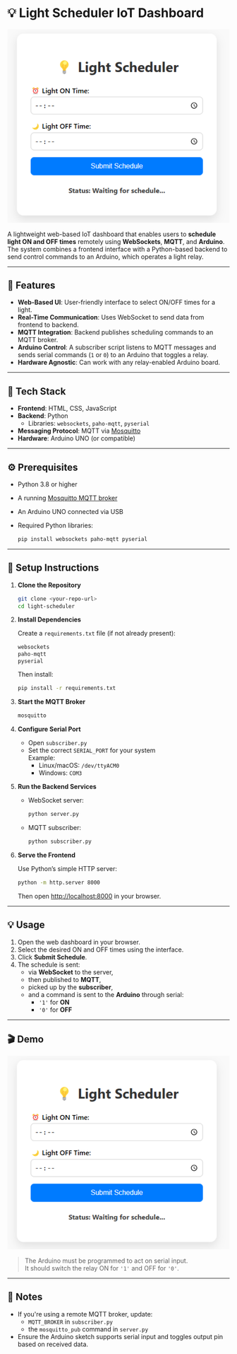 # 💡 Light Scheduler IoT Dashboard

![Dashboard Screenshot](./assets/image.png)


A lightweight web-based IoT dashboard that enables users to **schedule light ON and OFF times** remotely using **WebSockets**, **MQTT**, and **Arduino**. The system combines a frontend interface with a Python-based backend to send control commands to an Arduino, which operates a light relay.

---

## 🚀 Features

- **Web-Based UI**: User-friendly interface to select ON/OFF times for a light.
- **Real-Time Communication**: Uses WebSocket to send data from frontend to backend.
- **MQTT Integration**: Backend publishes scheduling commands to an MQTT broker.
- **Arduino Control**: A subscriber script listens to MQTT messages and sends serial commands (`1` or `0`) to an Arduino that toggles a relay.
- **Hardware Agnostic**: Can work with any relay-enabled Arduino board.

---

## 🧰 Tech Stack

- **Frontend**: HTML, CSS, JavaScript  
- **Backend**: Python  
  - Libraries: `websockets`, `paho-mqtt`, `pyserial`
- **Messaging Protocol**: MQTT via [Mosquitto](https://mosquitto.org/)
- **Hardware**: Arduino UNO (or compatible)

---

## ⚙️ Prerequisites

- Python 3.8 or higher
- A running [Mosquitto MQTT broker](https://mosquitto.org/download/)
- An Arduino UNO connected via USB
- Required Python libraries:
  
  ```bash
  pip install websockets paho-mqtt pyserial
  ```

---

## 💠 Setup Instructions

1. **Clone the Repository**

   ```bash
   git clone <your-repo-url>
   cd light-scheduler
   ```

2. **Install Dependencies**

   Create a `requirements.txt` file (if not already present):

   ```
   websockets
   paho-mqtt
   pyserial
   ```

   Then install:

   ```bash
   pip install -r requirements.txt
   ```

3. **Start the MQTT Broker**

   ```bash
   mosquitto
   ```

4. **Configure Serial Port**

   - Open `subscriber.py`
   - Set the correct `SERIAL_PORT` for your system  
     Example:
     - Linux/macOS: `/dev/ttyACM0`
     - Windows: `COM3`

5. **Run the Backend Services**

   - WebSocket server:

     ```bash
     python server.py
     ```

   - MQTT subscriber:

     ```bash
     python subscriber.py
     ```

6. **Serve the Frontend**

   Use Python’s simple HTTP server:

   ```bash
   python -m http.server 8000
   ```

   Then open [http://localhost:8000](http://localhost:8000) in your browser.

---

## 💡 Usage

1. Open the web dashboard in your browser.
2. Select the desired ON and OFF times using the interface.
3. Click **Submit Schedule**.
4. The schedule is sent:
   - via **WebSocket** to the server,
   - then published to **MQTT**,
   - picked up by the **subscriber**,
   - and a command is sent to the **Arduino** through serial:
     - `'1'` for **ON**
     - `'0'` for **OFF**

---

## 🎬️ Demo

![Dashboard Screenshot](./assets/image.png)

> The Arduino must be programmed to act on serial input.  
> It should switch the relay ON for `'1'` and OFF for `'0'`.

---

## 📝 Notes

- If you're using a remote MQTT broker, update:
  - `MQTT_BROKER` in `subscriber.py`
  - the `mosquitto_pub` command in `server.py`
- Ensure the Arduino sketch supports serial input and toggles output pin based on received data.

